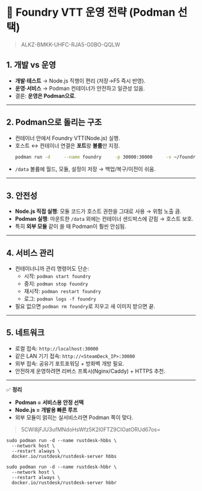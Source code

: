# 🚢 Foundry VTT 운영 전략 (Podman 선택)
>ALKZ-BMKK-UHFC-RJA5-G0BO-QQLW

## 1. 개발 vs 운영
- **개발·테스트** → Node.js 직행이 편리 (저장→F5 즉시 반영).
- **운영·서비스** → Podman 컨테이너가 안전하고 일관성 있음.
- 결론: **운영은 Podman으로**.

---

## 2. Podman으로 돌리는 구조
- 컨테이너 안에서 Foundry VTT(Node.js) 실행.
- 호스트 ↔ 컨테이너 연결은 **포트**랑 **볼륨**만 지정.
  ```bash
  podman run -d     --name foundry     -p 30000:30000     -v ~/foundry_data:/data     docker.io/felddy/foundryvtt:latest
  ```
- `/data` 볼륨에 월드, 모듈, 설정이 저장 → 백업/복구/이전이 쉬움.

---

## 3. 안전성
- **Node.js 직접 실행**: 모듈 코드가 호스트 권한을 그대로 사용 → 위험 노출 큼.
- **Podman 실행**: 마운트한 `/data` 외에는 컨테이너 샌드박스에 갇힘 → 호스트 보호.
- 특히 **외부 모듈** 같이 쓸 때 Podman이 훨씬 안심됨.

---

## 4. 서비스 관리
- 컨테이너니까 관리 명령어도 단순:
  - 시작: `podman start foundry`
  - 중지: `podman stop foundry`
  - 재시작: `podman restart foundry`
  - 로그: `podman logs -f foundry`
- 필요 없으면 `podman rm foundry`로 지우고 새 이미지 받으면 끝.

---

## 5. 네트워크
- 로컬 접속: `http://localhost:30000`
- 같은 LAN 기기 접속: `http://<SteamDeck_IP>:30000`
- 외부 접속: 공유기 포트포워딩 + 방화벽 개방 필요.
- 안전하게 운영하려면 리버스 프록시(Nginx/Caddy) + HTTPS 추천.

---

✅ **정리**
- **Podman = 서비스용 안정 선택**
- **Node.js = 개발용 빠른 루프**
- 외부 모듈이 얽히는 실서비스라면 Podman 쪽이 맞다.

>5CWl8jFJU3ufMNdoHsWfz5K2I0FTZ9CIOatORUd67os=

~~~
sudo podman run -d --name rustdesk-hbbs \
  --network host \
  --restart always \
  docker.io/rustdesk/rustdesk-server hbbs

sudo podman run -d --name rustdesk-hbbr \
  --network host \
  --restart always \
  docker.io/rustdesk/rustdesk-server hbbr
~~~
